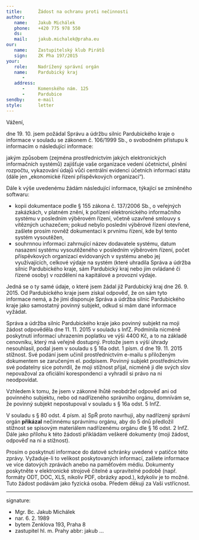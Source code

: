 ```yaml
---
title:      Žádost na ochranu proti nečinnosti
author:
   name:    Jakub Michálek
   phone:   +420 775 978 550
   ds:      
   mail:    jakub.michalek@praha.eu
our:
   name:    Zastupitelský klub Pirátů
   sign:    ZK Pha 197/2015
your:
   role:    Nadrížený správní orgán
   name:    Pardubický kraj
      -     
   address:
      -     Komenského nám. 125
      -     Pardubice
sendby:     e-mail
style:      letter
---
```


Vážení,

dne 19. 10. jsem požádal Správu a údržbu silnic Pardubického kraje o informace v souladu se zákonem č. 106/1999 Sb., o svobodném přístupu k informacím o následující informace:

jakým způsobem (zejména prostřednictvím jakých elektronických informačních systémů) zajišťuje vaše organizace vedení účetnictví, plnění rozpočtu, vykazování údajů vůči centrální evidenci účetních informací státu (dále jen „ekonomické řízení příspěvkových organizací“). 

Dále k výše uvedenému žádám následující informace, týkající se zmíněného softwaru:

* kopii dokumentace
  podle § 155 zákona č. 137/2006 Sb., o veřejných zakázkách, v platném znění,
  k pořízení elektronického informačního systému v posledním výběrovém řízení, 
  včetně uzavřené smlouvy s vítězných uchazečem;
  pokud nebylo poslední výběrové řízení otevřené, zašlete prosím rovněž 
  dokumentaci k prvnímu řízení, kde byl tento systém vysoutěžen,
* souhrnnou informaci zahrnující název dodavatele systému, datum nasazení 
  systému vysoutěženého v posledním výběrovém řízení, počet příspěvkových 
  organizací evidovaných v systému anebo jej využívajících, celkové výdaje na systém
  (které uhradila Správa a údržba silnic Pardubického kraje, sám Pardubický kraj nebo jím ovládané či řízené osoby) v rozdělení na 
  kapitálové a provozní výdaje.

Jedná se o ty samé údaje, o které jsem žádal již Pardubický kraj dne 26. 9. 2015. Od Pardubického kraje jsem získal odpověď, že on sám tyto informace nemá, a že jimi disponuje Správa a údržba silnic Pardubického kraje jako samostatný povinný subjekt, odkud si mám dané informace vyžádat. 

Správa a údržba silnic Pardubického kraje jako povinný subjekt na moji žádost odpověděla dne 11. 11. 2015 v souladu s InfZ. Podmínila nicméně poskytnutí informací uhrazením poplatku ve výši 4400 Kč, a to na základě cenovníku, který má veřejně dostupný. Protože jsem s výší úhrady nesouhlasil, podal jsem v souladu s § 16a odst. 1 písm. d dne 19. 11. 2015 stížnost. Své podání jsem učinil prostřednictvím e-mailu s přiloženým dokumentem se zaručeným el. podpisem. Povinný subjekt prostřednictvím své podatelny sice potvrdil, že moji stížnost přijal, nicméně ji dle svých slov nepovažoval za oficiální korespondenci a vyhradil si právo na ni neodpovídat.

Vzhledem k tomu, že jsem v zákonné lhůtě neobdržel odpověď ani od povinného subjektu, nebo od nadřízeného správního orgánu, domnívám se, že povinný subjekt nepostupoval v souladu s § 16a odst. 5 InfZ. 

V souladu s § 80 odst. 4 písm. a) SpŘ proto navrhuji, aby nadřízený správní orgán **přikázal** nečinnému správnímu orgánu, aby do 5 dnů předložil stížnost se spisovým materiálem nadřízenému orgánu dle § 16 odst. 2 InfZ. Dále jako přílohu k této žádosti přikládám veškeré dokumenty (moji žádost, odpověď na ni a stížnost).

Prosím o poskytnutí informace do datové schránky uvedené v patičce této zprávy. Vyžaduje-li to velikost poskytovaných informací, zašlete informace ve více datových zprávách anebo na paměťovém médiu. Dokumenty poskytněte v elektronické strojově čitelné a upravitelné podobě (např. formáty ODT, DOC, XLS, nikoliv PDF, obrázky apod.), kdykoliv je to možné. Tuto žádost podávám jako fyzická osoba. Předem děkuji za Vaši vstřícnost.

---
signature:
  - Mgr. Bc. Jakub Michálek
  - nar. 6. 2. 1989
  - bytem Zenklova 193, Praha 8
  - zastupitel hl. m. Prahy
abbr:       jakub
...
